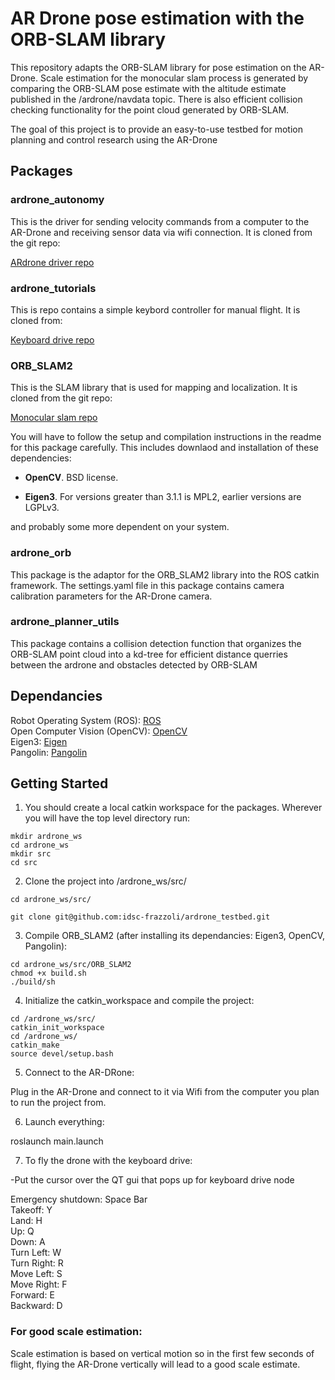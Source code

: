 # AR Drone pose estimation with the ORB-SLAM library
This repository adapts the ORB-SLAM library for pose estimation on the AR-Drone. Scale estimation for the monocular slam process is generated by comparing the ORB-SLAM pose estimate with the altitude estimate published in the /ardrone/navdata topic. There is also efficient collision checking functionality for the point cloud generated by ORB-SLAM. 

The goal of this project is to provide an easy-to-use testbed for motion planning and control research using the AR-Drone
## Packages

### ardrone_autonomy
This is the driver for sending velocity commands from a computer to the AR-Drone and receiving sensor data via wifi connection. It is cloned from the git repo:

[ARdrone driver repo](https://github.com/AutonomyLab/ardrone_autonomy) 

### ardrone_tutorials
This is repo contains a simple keybord controller for manual flight. It is cloned from:

[Keyboard drive repo](https://github.com/mikehamer/ardrone_tutorials)

### ORB_SLAM2
This is the SLAM library that is used for mapping and localization. It is cloned from the git repo:

[Monocular slam repo](https://github.com/raulmur/ORB_SLAM2) 

You will have to follow the setup and compilation instructions in the readme for this package carefully. This includes downlaod and installation of these dependencies:

* **OpenCV**.
BSD license.

* **Eigen3**.
For versions greater than 3.1.1 is MPL2, earlier versions are LGPLv3.

and probably some more dependent on your system.

### ardrone_orb
This package is the adaptor for the ORB_SLAM2 library into the ROS catkin framework. The settings.yaml file in this package contains camera calibration parameters for the AR-Drone camera. 

### ardrone_planner_utils
This package contains a collision detection function that organizes the ORB-SLAM point cloud into a kd-tree for efficient distance querries between the ardrone and obstacles detected by ORB-SLAM

## Dependancies
Robot Operating System (ROS): [ROS](http://wiki.ros.org/ROS/Installation)  
Open Computer Vision (OpenCV): [OpenCV](http://opencv.org)  
Eigen3: [Eigen](http://eigen.tuxfamily.org/index.php?title=Main_Page)  
Pangolin: [Pangolin](https://github.com/stevenlovegrove/Pangolin)  

## Getting Started

1) You should create a local catkin workspace for the packages. Wherever you will have the top level directory run:

```
mkdir ardrone_ws
cd ardrone_ws
mkdir src
cd src 
``` 

2) Clone the project into /ardrone_ws/src/ 

```
cd ardrone_ws/src/

git clone git@github.com:idsc-frazzoli/ardrone_testbed.git
```

3) Compile ORB_SLAM2 (after installing its dependancies: Eigen3, OpenCV, Pangolin):

```
cd ardrone_ws/src/ORB_SLAM2
chmod +x build.sh
./build/sh
```

4) Initialize the catkin_workspace and compile the project:

```
cd /ardrone_ws/src/
catkin_init_workspace
cd /ardrone_ws/
catkin_make
source devel/setup.bash
```

5) Connect to the AR-DRone:

Plug in the AR-Drone and connect to it via Wifi from the computer you plan to run the project from.

6) Launch everything:

roslaunch main.launch

7) To fly the drone with the keyboard drive:

-Put the cursor over the QT gui that pops up for keyboard drive node

Emergency shutdown: Space Bar  
   Takeoff: Y  
      Land: H  
        Up: Q  
      Down: A  
 Turn Left: W  
Turn Right: R  
 Move Left: S  
Move Right: F  
   Forward: E  
  Backward: D  

### For good scale estimation:  
Scale estimation is based on vertical motion so in the first few seconds of flight, flying the AR-Drone vertically will lead to a good scale estimate.
